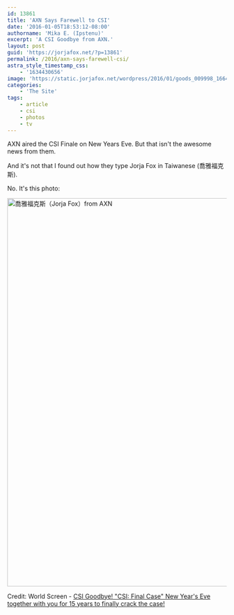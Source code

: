 ```yaml
---
id: 13861
title: 'AXN Says Farewell to CSI'
date: '2016-01-05T18:53:12-08:00'
authorname: 'Mika E. (Ipstenu)'
excerpt: 'A CSI Goodbye from AXN.'
layout: post
guid: 'https://jorjafox.net/?p=13861'
permalink: /2016/axn-says-farewell-csi/
astra_style_timestamp_css:
    - '1634430656'
image: 'https://static.jorjafox.net/wordpress/2016/01/goods_009998_166425.jpg'
categories:
    - 'The Site'
tags:
    - article
    - csi
    - photos
    - tv
---
```


AXN aired the CSI Finale on New Years Eve. But that isn't the awesome news from them.

And it's not that I found out how they type Jorja Fox in Taiwanese (喬雅福克斯).

No. It's this photo:

<img src="//jfo-static.net/wordpress/2016/01/goods_009998_166424.jpg" alt="喬雅福克斯（Jorja Fox）from AXN" width="587" height="891" class="aligncenter size-full wp-image-13862" />

Credit: World Screen - <a href="http://www.worldscreen.com.tw/goods.php?goods_id=9998">CSI Goodbye! "CSI: Final Case" New Year's Eve together with you for 15 years to finally crack the case!</a>
